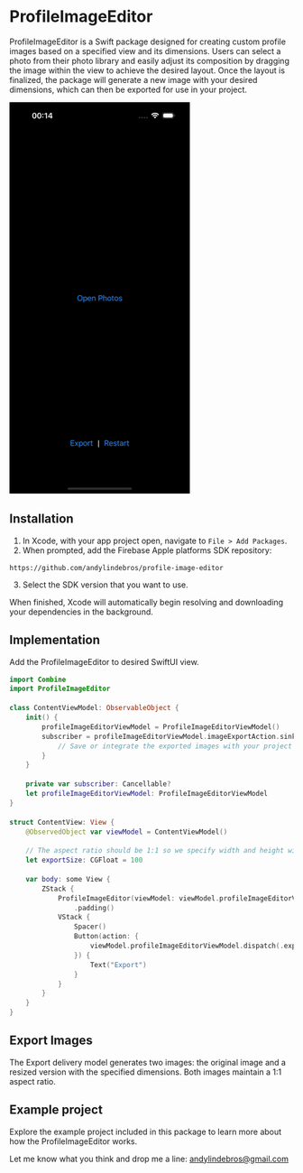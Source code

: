 # ProfileImageEditor
ProfileImageEditor is a Swift package designed for creating custom profile images based on a specified view and its dimensions. Users can select a photo from their photo library and easily adjust its composition by dragging the image within the view to achieve the desired layout. Once the layout is finalized, the package will generate a new image with your desired dimensions, which can then be exported for use in your project.

![ProfileImageEditor](./demo.gif)
## Installation
1. In Xcode, with your app project open, navigate to `File > Add Packages`.
1. When prompted, add the Firebase Apple platforms SDK repository:
``` 
https://github.com/andylindebros/profile-image-editor
```
3. Select the SDK version that you want to use.

When finished, Xcode will automatically begin resolving and downloading your dependencies in the background.

## Implementation
Add the ProfileImageEditor to desired SwiftUI view.

``` Swift
import Combine
import ProfileImageEditor

class ContentViewModel: ObservableObject {
    init() {
        profileImageEditorViewModel = ProfileImageEditorViewModel()
        subscriber = profileImageEditorViewModel.imageExportAction.sink { [weak self] model in
            // Save or integrate the exported images with your project here.
        }
    }

    private var subscriber: Cancellable?
    let profileImageEditorViewModel: ProfileImageEditorViewModel
}

struct ContentView: View {
    @ObservedObject var viewModel = ContentViewModel()

    // The aspect ratio should be 1:1 so we specify width and height with this value
    let exportSize: CGFloat = 100

    var body: some View {
        ZStack {
            ProfileImageEditor(viewModel: viewModel.profileImageEditorViewModel)
                .padding()
            VStack {
                Spacer()
                Button(action: {
                    viewModel.profileImageEditorViewModel.dispatch(.exportImage(withSize: exportSize))
                }) {
                    Text("Export")
                }
            }
        }
    }
}
```

## Export Images
The Export delivery model generates two images: the original image and a resized version with the specified dimensions. Both images maintain a 1:1 aspect ratio.

## Example project
Explore the example project included in this package to learn more about how the ProfileImageEditor works.

Let me know what you think and drop me a line: andylindebros@gmail.com